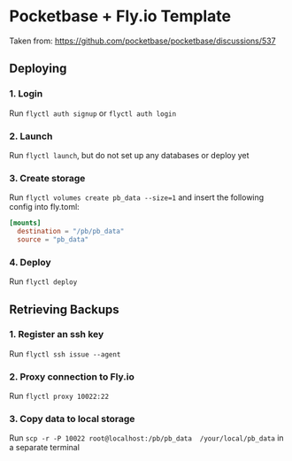 # Pocketbase + Fly.io Template
Taken from: https://github.com/pocketbase/pocketbase/discussions/537

## Deploying
### 1. Login
Run ```flyctl auth signup``` or ```flyctl auth login```

### 2. Launch
Run ```flyctl launch```, but do not set up any databases or deploy yet

### 3. Create storage
Run ```flyctl volumes create pb_data --size=1``` and insert the following config into fly.toml:

```toml
[mounts]
  destination = "/pb/pb_data"
  source = "pb_data"
```

### 4. Deploy
 Run ```flyctl deploy```

## Retrieving Backups
### 1. Register an ssh key
Run ```flyctl ssh issue --agent```

### 2. Proxy connection to Fly.io
Run ```flyctl proxy 10022:22```

### 3. Copy data to local storage
Run ```scp -r -P 10022 root@localhost:/pb/pb_data  /your/local/pb_data``` in a separate terminal